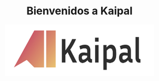 <div align="center">
<h1 style=>Bienvenidos a Kaipal</h1>

<img src="images/logo.png" height=140px width=400px />



</div>
